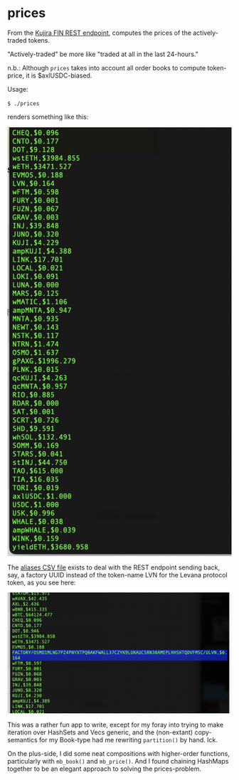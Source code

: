 # prices

From the 
[Kujira FIN REST endpoint](https://api.kujira.app/api/coingecko/tickers),
computes the prices of the actively-traded tokens.

"Actively-traded" be more like "traded at all in the last 24-hours."

n.b.: Although `prices` takes into account all order books to compute 
token-price, it is $axlUSDC-biased.

Usage:

`$ ./prices`

renders something like this:

![token prices](imgs/prices.png)

The [aliases CSV file](../../../data-files/FIN/aliases.csv) exists to deal
with the REST endpoint sending back, say, a factory UUID instead of the
token-name LVN for the Levana protocol token, as you see here:

![LVN needs aliasing](imgs/aliases.png)

This was a rather fun app to write, except for my foray into trying to make
iteration over HashSets and Vecs generic, and the (non-extant) copy-semantics
for my Book-type had me rewriting `partition()` by hand. Ick.

On the plus-side, I did some neat compositions with higher-order functions,
particularly with `mb_book()` and `mb_price()`. And I found chaining HashMaps
together to be an elegant approach to solving the prices-problem.
